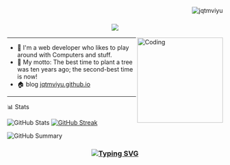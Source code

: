 <p align="right"> <img src="https://komarev.com/ghpvc/?username=jqtmviyu&label=Profile%20views&color=0e75b6&size=24&style=flat" alt="jqtmviyu" /> </p>

<h3 align="center">
  <img src="https://readme-typing-svg.herokuapp.com/?font=Righteous&size=35&center=true&vCenter=true&width=1600&height=70&duration=4000&lines=Hello+There!+I'm+jqtmviyu+" />
</h3>


<img align="right" alt="Coding" width="200" src="https://user-images.githubusercontent.com/74038190/212750999-42ff8a64-dad8-4772-9648-849968543991.gif">

---

- 🔭 I'm a web developer who likes to play around with Computers and stuff.
- 🌱 My motto: The best time to plant a tree was ten years ago; the second-best time is now!
- 🏠 blog [jqtmviyu.github.io](https://jqtmviyu.github.io)

---

📊 Stats

![GitHub Stats](http://github-profile-summary-cards.vercel.app/api/cards/stats?username=jqtmviyu&theme=tokyonight)   [![GitHub Streak](https://github-readme-streak-stats.herokuapp.com?user=jqtmviyu&theme=tokyonight&hide_border=true&date_format=j%20M%5B%20Y%5D&card_width=480)](https://git.io/streak-stats)

![GitHub Summary](http://github-profile-summary-cards.vercel.app/api/cards/profile-details?username=jqtmviyu&theme=tokyonight)

<h3 align="center">
  
  [![Typing SVG](https://readme-typing-svg.herokuapp.com?font=Fantasque+Sans+Mono&weight=700&size=24&pause=1000&color=0e75b6&center=true&width=446&lines=Thank+you+for+visiting!+%F0%9F%91%8D)](https://git.io/typing-svg)

</h3>
